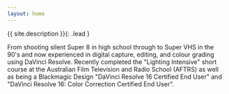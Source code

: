 ```yaml
---
layout: home
---
```


{{ site.description }}{: .lead }

From shooting silent Super 8 in high school through to Super VHS in the 90's and now experienced in digital capture, editing, and colour grading using DaVinci Resolve. Recently completed the "Lighting Intensive" short course at the Australian Film Television and Radio School (AFTRS) as well as being a Blackmagic Design "DaVinci Resolve 16 Certified End User" and "DaVinci Resolve 16: Color Correction Certified End User".
